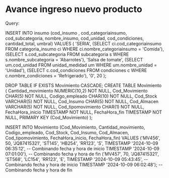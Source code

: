 # Avance ingreso nuevo producto


Query:

INSERT INTO insumo (cod_insumo , cod_categoriainsumo, cod_subcategoria, nombre_insumo, cod_unidad, cod_condiciones, cantidad_total, umbral) 
VALUES (
	'SERIA',
    (SELECT ci.cod_categoriainsumo FROM categoria_insumo ci WHERE ci.nombre_categoriainsumo = 'Comida'),
    (SELECT s.cod_subcategoria FROM subcategoria s WHERE s.nombre_subcategoria = 'Abarrotes'),
    'Salsa de tomate',
    (SELECT um.cod_unidad FROM unidad_medidad um WHERE um.nombre_unidad = 'Unidad'),
    (SELECT c.cod_condiciones FROM condiciones c WHERE c.nombre_condiciones = 'Refrigerado'),
    '0',
    20
);
 

DROP TABLE IF EXISTS Movimiento CASCADE;
CREATE TABLE Movimiento (
  Cantidad_movimiento NUMERIC(10,2) NOT NULL,
  Cod_Movimiento CHAR(5) NOT NULL,
  Codigo_empleado CHAR(10) NOT NULL,
  Cod_Stock VARCHAR(5) NOT NULL,
  Cod_Insumo CHAR(5) NOT NULL,
  Cod_Almacen VARCHAR(5) NOT NULL,
  Cod_tipomovimiento CHAR(1) NOT NULL,
  FechaHora_inicio TIMESTAMP NOT NULL,
  FechaHora_fin TIMESTAMP NOT NULL,
  PRIMARY KEY (Cod_Movimiento)
);

INSERT INTO Movimiento (Cod_Movimiento, Cantidad_movimiento, Codigo_empleado, Cod_Stock, Cod_Insumo, Cod_Almacen, Cod_tipomovimiento, FechaHora_inicio, FechaHora_fin) VALUES
('MV456', 50, 'JQ87415321', 'ST145', 'HB254', 'RR123', 'S',
  TIMESTAMP '2024-10-09 06:35:12',  -- Combinando fecha y hora de inicio
  TIMESTAMP '2024-10-09 07:01:00'), -- Combinando fecha y hora de fin
('MV457', 70, 'JQ87415321', 'ST568', 'LC154', 'RR123', 'E',
  TIMESTAMP '2024-10-09 05:43:45',  -- Combinando fecha y hora de inicio
  TIMESTAMP '2024-10-09 06:02:48'); -- Combinando fecha y hora de fin



